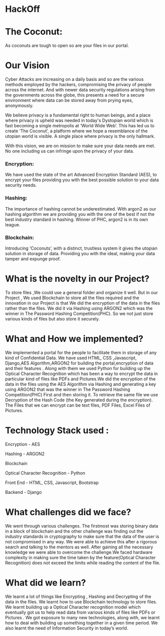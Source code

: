 # HackOff

# The Coconut:
As coconuts are tough to open so are your files in our portal.

# Our Vision
Cyber Attacks are increasing on a daily basis and so are the various methods employed by the hackers, compromising the privacy of people across the internet. And with newer data security regulations arising from the governments across the globe, this presents a need for a secure environment where data can be stored away from prying eyes, anonymously. 

We believe privacy is a fundamental right to human beings, and a place where privacy is upheld was needed in today's Dystopian world which is fast becoming a single metropolis at ‘World Wide Web’. This has led us to create ‘The Coconut’, a platform where we hope a resemblance of the utopian world is visible. A single place where privacy is the only hallmark.

With this vision, we are on mission to make sure your data needs are met. No one including us can infringe upon the privacy of your data. 

### Encryption: 
We have used the state of the art Advanced Encryption Standard (AES), to encrypt your files providing you with the best possible solution to your data security needs.

### Hashing: 
The importance of hashing cannot be underestimated. With argon2 as our hashing algorithm we are providing you with the one of the best if not the best industry standard in hashing. Winner of PHC, argon2 is in its own league.

### Blockchain: 
Introducing ‘Coconuts’, with a distinct, trustless system it gives the utopian solution in storage of data. Providing you with the ideal, making your data tamper and expunge proof.


# What is the novelty in our Project?
To store files ,We could use a general folder and organize it well. But in our Project , We used Blockchain to store all the files required and the innovation in our Project is that We did the encryption of the data in the files rather than the files. We did it via Hashing using ARGON2 which was the winner in The Password Hashing Competition(PHC). So we not just store various kinds of files but also store it securely.

# What and How we implemented?
We implemented a portal for the people to facilitate them in storage of any kind of Confidential Data. We have used HTML, CSS ,Javascript, Django,AES Algorithm,ARGON2 for building the portal,encryption of data and their features . Along with them we used Python for building up the Optical Character Recognition which has been a way to encrypt the data in particular kind of files like PDFs and Pictures.We did the encryption of the data in the files using the AES Algorithm via Hashing and generating a key using ARGON2 that was the winner in The Password Hashing Competition(PHC) First and then storing it. To retrieve the same file we use Decryption of the Hash Code (the Key generated during the encryption). The Files that we can encrypt can be text files, PDF Files, Excel Files of Pictures. 

# Technology Stack used :
Encryption - AES

Hashing - ARGON2

Blockchain 

Optical Character Recognition - Python

Front End - HTML, CSS, Javascript, Bootstrap 

Backend - Django 
 
# What challenges did we face?
We went through various challenges. The firstmost was storing binary data in a block of blockchain and the other challenge was finding out the industry standards in cryptography to make sure that the data of the user is not compromised in any way. We were able to achieve this after a rigorous search and talking to the mentors as well. After gaining all the necessary knowledge we were able to overcome the challenge.We faced hardware complexity in making sure the time taken by the feature(Optical Character Recognition)  does not exceed the limits while reading the content of the file.
 
# What did we learn?
We learnt a lot of things like Encrypting , Hashing and Decrypting of the data in the files. We learnt how to use Blockchain technology to store files. We learnt building up a Optical Character recognition model which eventually got us to help read data from various kinds of files like PDFs or Pictures . We got exposure to many new technologies, along with, we learnt how to deal with building up something together in a given time period. We also learnt the need of Information Security in today’s world.
